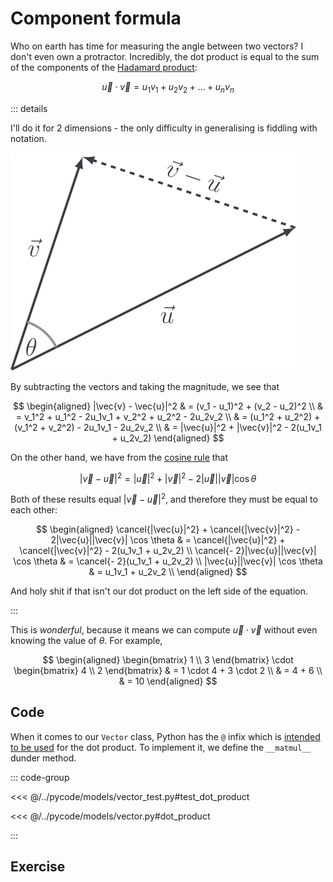# Component formula

Who on earth has time for measuring the angle between two vectors? I don't even
own a protractor. Incredibly, the dot product is equal to the sum of the
components of the [Hadamard product](./hadamard-product):

$$
\vec{u} \cdot \vec{v} = u_1v_1 + u_2v_2 + \ldots + u_nv_n
$$

::: details

I'll do it for $2$ dimensions - the only difficulty in generalising is fiddling
with notation.

![](../../images/dot-prod-proof.svg)

By subtracting the vectors and taking the magnitude, we see that

$$
\begin{aligned}
|\vec{v} - \vec{u}|^2
& = (v_1 - u_1)^2 + (v_2 - u_2)^2 \\
& = v_1^2 + u_1^2 - 2u_1v_1 + v_2^2 + u_2^2 - 2u_2v_2 \\
& = (u_1^2 + u_2^2) + (v_1^2 + v_2^2) - 2u_1v_1 - 2u_2v_2 \\
& = |\vec{u}|^2 + |\vec{v}|^2 - 2(u_1v_1 + u_2v_2)
\end{aligned}
$$

On the other hand, we have from the
[cosine rule](https://mathematico.netlify.app/pure/trigonometry/cos-rule/) that

$$
|\vec{v} - \vec{u}|^2 = |\vec{u}|^2 + |\vec{v}|^2 - 2|\vec{u}||\vec{v}| \cos \theta
$$

Both of these results equal $|\vec{v} - \vec{u}|^2$, and therefore they must be
equal to each other:

$$
\begin{aligned}
\cancel{|\vec{u}|^2} + \cancel{|\vec{v}|^2} - 2|\vec{u}||\vec{v}| \cos \theta & = \cancel{|\vec{u}|^2} + \cancel{|\vec{v}|^2} - 2(u_1v_1 + u_2v_2) \\
\cancel{- 2}|\vec{u}||\vec{v}| \cos \theta & = \cancel{- 2}(u_1v_1 + u_2v_2) \\
|\vec{u}||\vec{v}| \cos \theta & = u_1v_1 + u_2v_2 \\
\end{aligned}
$$

And holy shit if that isn't our dot product on the left side of the equation.

:::

This is _wonderful_, because it means we can compute $\vec{u} \cdot \vec{v}$
without even knowing the value of $\theta$. For example,

$$
\begin{aligned}
\begin{bmatrix} 1 \\ 3 \end{bmatrix} \cdot \begin{bmatrix} 4 \\ 2 \end{bmatrix}
& = 1 \cdot 4 + 3 \cdot 2 \\
& = 4 + 6 \\
& = 10
\end{aligned}
$$

## Code

When it comes to our `Vector` class, Python has the `@` infix which is
[intended to be used](https://peps.python.org/pep-0465/) for the dot product. To
implement it, we define the `__matmul__` dunder method.

::: code-group

<<< @/../pycode/models/vector_test.py#test_dot_product

<<< @/../pycode/models/vector.py#dot_product

:::

## Exercise

<Exercise id="dot-product-formula" />
